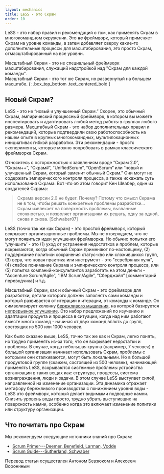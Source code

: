 ```yaml
---
layout: mechanics
title: LeSS - это Скрам
order: 10
---
```


LeSS - это набор правил и рекомендаций о том, как применять Скрам в многокомандном окружении. Это **не** фреймворк, который применяет Скрам на уровне команды, а затем добавляет сверху какие-то дополнительные процессы для масштабирования, это просто Скрам, отмасштабированный на все уровни.

Масштабный Скрам - это не специальный фреймворк масштабирования, служащий надстройкой над "Скрам для каждой команды".
<br/>
Масштабный Скрам - это тот же Скрам, но развернутый на большем масштабе.
{: .box_top_bottom .text_centered_bold }

## Новый Скрам?

LeSS - это не “новый и улучшенный Скрам.” Скорее, это обычный Скрам, эмпирический процессный фреймворк, в котором вы можете инспектировать и адаптировать любой метод работы в группах любого размера. Масштабный Скрам - это набор дополнительных [правил](../rules/index.html) и рекомендаций, которые подтвердили свою работоспособность на нашем опыте в крупных многокомандных, мультилокационных инициативах гибкой разработки. Эти рекомендации - просто эксперименты, которые можно попробовать в рамках классического фреймворка Скрам.

Относитесь с осторожностью к заявлениям вроде “Скрам 2.0”, “Скрам++”, “Скрам#”, “UnifiedScrum”, “OpenScrum” или “новый и улучшенный Скрам, который заменит обычный Скрам.” Они могут не содержать эмпирического контроля процесса, а также искажать суть использования Скрама. Вот что об этом говорит Кен Швабер, один из создателей Скрама:

> Скрама версии 2.0 не будет. Почему? Потому что смысл Скрама не в том, чтобы решать конкретные проблемы разработки… Скрам извлекает на поверхность проблемы, вызванные сложностью, и позволяет организациям их решать, одну за одной, снова и снова. [Schwaber07]

LeSS (точно так же как Скрам) - это простой фреймворк, который вскрывает организационные проблемы. Мы не утверждаем, что не могут появиться идеи улучшения фреймворка. Но обычно попытки его ‘улучшить’ - это (1) уход от устранения недостатков и проблем, которые вскрываются, когда обычный Скрам применяют по-настоящему, (2) поддержание политики сохранения статус-кво или сложившихся групп, (3) вера, что новая практика или инструмент - это "серебряная пуля", (4) слабое понимание Скрама и эмпирического контроля процесса, или (5) попытка компаний-консультантов заработать на этом деньги - “Accenture Scrum/Agile”, “IBM Scrum/Agile”, “Сберджайл” [комментарий переводчика] и т.д.

Масштабный Скрам, как и обычный Скрам - это фреймворк для разработки, детали которого должны заполнять сами команды и который развивается от итерации к итерации, от команды к команде. Он символизирует колонну [бережливого мышления](lean-thinking.html), на которой базируется [непрерывное улучшение](continuous-improvement-towards-perfection.html). Это набор предложений по изучению и адаптации продукта и процесса в ситуации, когда над ним работают вместе много команд - начиная от двух команд вплоть до групп, состоящих из 500 или 1000 человек.

Как было сказано выше, LeSS, точно так же как и Скрам, легко понять, но трудно применять из-за того, что он вскрывает недостатки и проблемы. В случае, когда небольшая группа (например, 7 человек) в большой организации начинает использовать Скрам, проблемы с которыми они сталкиваются, могут быть локальными. Но в большой продуктовой группе (скажем, состоящей из 500 человек), начинающей применять LeSS, вскрываются системные проблемы устройства организации в таких вещах как: структура, процессы, система вознаграждения, люди и задачи. В этом случае LeSS выступает силой, направленной на изменение организации. Эта динамика отражает метафору бережливого производства с понижением уровня воды - LeSS это фреймворк, который делает видимыми подводные камни. Снизить уровень воды просто, трудно убрать выступившие на поверхность камни, особенно когда это включает изменение политики или структуру организации.


## Что почитать про Скрам

Мы рекомендуем следующие источники знаний про Скрам:

* [Scrum Primer---Deemer, Benefield, Larman, Vodde](http://www.scrumprimer.org)
* [Scrum Guide---Sutherland, Schwaber](http://www.scrumguides.org)

Перевод статьи осуществлен Антоном Бевзюком и Алексеем Ворониным 
